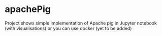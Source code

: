 # apachePig
Project shows simple implementation of Apache pig in Jupyter notebook (with visualisations) or you can use docker (yet to be added)
